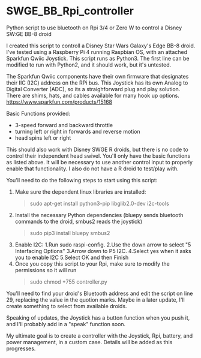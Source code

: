 # SWGE_BB_Rpi_controller
Python script to use bluetooth on Rpi 3/4 or Zero W to control a Disney SW:GE BB-8 droid

I created this script to controll a Disney Star Wars Galaxy's Edge BB-8 droid. I've tested using a Raspberry Pi 4 running Raspbian OS, with an attached Sparkfun Qwiic Joystick. This script runs as Python3. The first line can be modified to run with Python2, and it should work, but it's untested.

The Sparkfun Qwiic components have their own firmware that designates their IIC (I2C) address on the RPi bus. This Joystick has its own Analog to Digital Converter (ADC), so its a straighforward plug and play solution. There are shims, hats, and cables available for many hook up options. https://www.sparkfun.com/products/15168

Basic Functions provided:
 - 3-speed forward and backward throttle
 - turning left or right in forwards and reverse motion
 - head spins left or right

This should also work with Disney SWGE R droids, but there is no code to control their independent head swivel. You'll only have the basic functions as listed above. It will be necessary to use another control input to properly enable that functionality. I also do not have a R droid to test/play with.

You'll need to do the following steps to start using this script:
1. Make sure the dependent linux libraries are installed:
     > sudo apt-get install python3-pip libglib2.0-dev i2c-tools
2. Install the necessary Python dependencies (bluepy sends bluetooth commands to the droid, smbus2 reads the joystick)
     > sudo pip3 install bluepy smbus2
3. Enable I2C:
	   1.Run sudo raspi-config.
	   2.Use the down arrow to select "5 Interfacing Options"
	   3.Arrow down to P5 I2C.
	   4.Select yes when it asks you to enable I2C
	   5.Select OK and then Finish
4. Once you copy this script to your Rpi, make sure to modify the permissions so it will run
     > sudo chmod +755 controller.py
     
You'll need to find your droid's Bluetooth address and edit the script on line 29, replacing the value in the quotion marks. Maybe in a later update, I'll create something to select from available droids.

Speaking of updates, the Joystick has a button function when you push it, and I'll probably add in a "speak" function soon.

My ultimate goal is to create a controller with the Joystick, Rpi, battery, and power management, in a custom case. Details will be added as this progresses.
